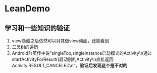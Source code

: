 # LeanDemo
学习和一些知识的验证
-----------------------
1. view隐藏之后依然可以对其做view动画，还能看到
2. 二叉树的遍历
3. Android群英传中说“singleTop,singleInstance启动模式的Activity\n通过 startActivityForResult()启动别的Activity\n直接返回Activity.RESULT_CANCELED\n”，**验证后发现这个是不对的**
